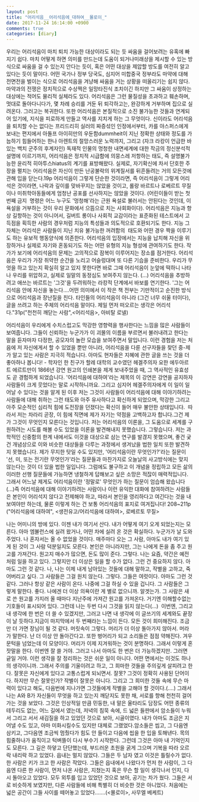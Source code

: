 ```yaml
---
layout: post
title: "어리석음__어리석음에_대하여__몰로이_"
date: 2017-11-24 16:14:00 +0900
comments: true 
categories: [diary] 
---
```

우리는 어리석음이 마치 퇴치 가능한 대상이라도 되는 듯 싸움을 걸어보려는 유혹에 빠지기 쉽다. 마치 어떻게 하면 의미를 만드는데 도움이 되거나미래상을 제시할 수 있는 방식으로 싸움을 걸 수 있는지 안다는 듯이, 혹은 어떤 대상을 제압할 방도를 여전히 알고 있다는 듯이 말이다. 어떤 국가나 정부 당국도, 심지어 미합중국 정부라도 마약에 대해 전면전을 벌이는 식으로 어리석음을 겨냥해 싸움을 거는 상황을 떠올리기는 쉽지 않다. 마약과의 전쟁은 정치적으로 수상쩍은 일망타진식 조치이긴 하지만 그 싸움이 상정하는 대상에는 적어도 물리적 실체라도 있다. 어리석음은 그런 물질성을 초과하고 훼손하며, 멋대로 돌아다니다가, 몇 차례 승리를 거둔 뒤 퇴각하고는, 완강하게 거부하며 집으로 실려온다. 그러고는 복귀한다. 또한 어리석음은 본질적으로 소진 불가능한 것들과 연계되어 있기에, 지식을 피로하게 만들고 역사를 지치게 하는 그 무엇이다. 신이라도 어리석음을 퇴치할 수는 없다는 프리드리히 실러의 짜증섞인 인정에서부터, 카를 야스퍼스에게 보내는 편지에서 아돌프 아이히만의 우둔함dummheit이 지닌 정확한 상태와 정도를 가늠하기 힘들어하는 한나 아렌트의 절망스러운 노력까지, 그리고 (자크 라캉이 언급한 바 있는 백치 군주의 후계자인) 독재적 인물의 멍청한 내면세계에 대한 작금의 정신분석적 설명에 이르기까지, 어리석음은 정치적 시급함에 의뭉스레 저항하는 태도, 즉 설명불가능한 윤리적 히아투스hiatus의 계기를 표방해왔다. 실제로, 자기확신에 차서 단호한 주장을 펼치는 어리석음은 자신이 만든 난공불락의 위계질서를 뒤흔들려는 거의 모든것에 관해 입을 닫는다.19p
어리석음이 그렇게 단순한 것이라면, 즉 어리석음이 그렇게 어리석은 것이라면, 나락과 깊이를 맞바꾸지는 않았을 것이고, 롤랑 바르트나 로베르트 무질이나 미취학아동들에게 엄청난 공포를 선사하지는 않았을 것이다. (어린이들이 받는 첫번째 금지  명령은 어느 누구도 '멍청해'라는 근원 욕설로 불러서는 안된다는 것인데, 이 욕설을 거부하는 것이 우리 문화에서 으뜸으로 치는 사회화이다). 어리석음은 지능과 항상 길항하는 것이 아니어서, 길버트 롱이나 사회적 교감이라는 표준화된 테스트에서 고득점을 획득한 사람의 경우처럼 지능의 특성들과 의도적으로 호환되기도 한다. 지능 그 자체는 어리석은 사람들이 지닌 치유 불가능한 꺼려함의  태도와 어떤 경우 짝을 이루기도 하는 유보적 행동양식에 의존한다. 어리석음의 입장에서는 지능을 납치해 자신을 위장하거나 실제로 자기와 혼동되기도 하는 어떤 유형의 지능 형성에 관여하기도 한다. 작가가 보기에 어리석음의 문제는 고의적으로 잠복이 이루어지는 장소를 점거한다. 어리석음은 우리가 가장 취약한 순간을 노리고 어슬렁대며 또 다른 기습을 준비한다. 우리가 무엇을 하고 있는지 확실히 알고 있지 못한다면 바로 그때 어리석음이 눈앞에 떡하니 나타나 우리를 위압하고, 실제로 일말의 동정심도 보여주지 않는다. (...) 어리석음을 추방하려고 애쓰는 바르트는 '그것'을 두려워하는 라캉적 단계에서 바보를 연기한다. '그는 어리석음 안에 자신을 놓는다....어떤 의미에서 이 작은 책 전부는 기만적이고 순진한 방식으로 어리석음과 장난질을 친다. 타인들의 어리석음이 아니라 (그건 너무 쉬울 터이다), 글을 쓰려고 하는 주체의 어리석음 말이다. 제일 먼저 떠오르는 생각은 어리석다."31p("천천히 깨닫는 사람",<어리석음>, 아비탈 로넬)


어리석음이 우리에게 수치스럽고도 막강한 영향력을 행사한다는 느낌을 많은 사람들이 보여줍니다. 그들이 신뢰하는 누군가가 이 괴몰의 이름을 부르면서 불러내려고 한다는 말을 듣자마자 다정한, 공모자의 놀란 모습을 보여주면서 말입니다. 이런 경험을 저는 처음에 저 자신에게서 할 수 있었을 뿐만 아니라, 어리석음을 다룬 선구자들을 찾던 중-제가 알고 있는 사람은 지극히 적습니다. 아마도 현자들은 지혜에 관한 글을 쓰는 것을 더 좋아하나 봅니다! - 학자인 한 친구가 할레 대학의 교수였던 헤겔주의자 요한 에두아르트 에르트만이 1866년 강연 원고의 인쇄본을 제게 보내주었을 때, 그 역사적인 유효성도 곧 경험하게 되었습니다. '어리석음에 대하여'라는 제목의 이 강연은 강연을 공지하자 사람들이 크게 웃었다는 말로 시작하니까요. 그리고 심지어 헤겔주의자에게 이 일이 일어날 수 있다는 것을 알게 된 이후 저는 그것이 사람들이 어리석음에 대해 이야기하려는 사람들에 대해 취하는 그런 태도와 아주 유사하다고 확신하게 되었으며, 막강한 그리고 아주 모순적인 심리적 힘에 도전장을 던졌다는 확신이 들어 매우 불안한 상태입니다. 
따라서 저는 차라리 곧장, 이 힘에 직면에 제가 자기는 약점을 고백하고자 합니다.그건 제가 그것이 무엇인지 모른다는 것입니다. 저는 어리석음의 이론을, 그 도움으로 세계를 구원하려는 시도를 해볼 수도 있었을 이론을 발견해내지 못했습니다. 그렇습니다. 저는 과학적인 신중함의 한계 내에서도 이것을 대상으로 삼는 연구를 발겮지 못했으며, 좋건 궂건 개념상으로 이와 비슷한 대상들을 다루는 과정에서 생겨났을 법한 일치 또한 발견하지 못했습니다. 제가 무지한 탓일 수도 있지만, '어리석음이란 무엇인가?'라는 질문이 '선, 미, 또는 전기란 무엇인가'라는 질문들과 마찬가지로 오늘날의 사고방식에는 맞지 않는다는 것이 더 있을 법한 일입니다. 그럼에도 불구하고 이 개념을 정립하고 모든 삶의 이러한 선행 질문들에 가능하면 냉철하게 답해보고 싶은 소망은 적잖이 매력적입니다. 그래서 어느날 제게도 어리석음이란 '정말로' 무엇인가 하는 질문이 엄습해 왔습니다(...)즉 어리석음에 대해 이야기하려는 사람이나 이런 유익한 대화에 참여하려는 사람들은 본인이 어리석지 않다고 전제해야 하고, 따라서 본인을 영리하다고 여긴다는 것을 내보여야만 하는데, 물론 이렇게 하는 건 보통 어리석음의 표지로 여겨집니다! 208~211p ("어리석음에 대하여", <생전유고/어리석음에 대하여>, 로베르토 무질>


나는 어미니의 방에 있다. 이젠 내가 여기서 산다. 내가 어떻게 여기 오게 되었는지는 모른다. 아마 엠뷸런스에 실려 왔거나, 어떤 차에 실려 온 것은 확실하다. 누군가가 날 도와주었다. 나 혼자서는 올 수 없었을 것이다. 매주마다 오는 그 사람, 아마도 내가 여기 있게 된 것이 그 사람 덕분일지도 모른다. 본인은 아니라지만, 그는 나에게 돈을 좀 주고 원고를 가져간다. 원고지 매수가 많으면, 돈도 많이 준다. 그렇다. 나는 요즘, 약간은 예전처럼 일을 하고 있다. 그렇지만 더 이상은 일을 할 수가 없다. 그런 건 중요하지 않다. 아마도 그런 것 같다. 나, 나는 이제 내게 남아있는 것들에 대해 말하고, 작별을 고하고, 죽어버리고 싶다. 그 사람들은 그걸 원치 않는다. 그렇다. 그들은 여럿이다. 아마도 그런 것 같다. 그러나 항상 같은 사람이 온다. 나중에 그걸 하실 수 있을 겁니다. 그 사람들은 그렇게 말한다. 좋다. 나에겐 더 이상 의욕이란 게 별로 없으니까. 알겟는가. 그 사람은 새로 쓴 원고를 가지러 올 때마다 지난주에 가져간 원고를 가져온다. 거기엔 이해할수없는 기호들이 표시되어 있다. 그런데 나는 두번 다시 그것을 읽지 않는다(...) 
이번엔, 그리고 내 생각에 한 번은 더 쓸 수 있겠지만, 그러고 나면 내 생각에 이 글쓰기의 세계와도 끝장이 날 듯하다.지금이 마지막에서 두 번째라는 느낌이 든다. 모든 것이 희미해진다. 조금만 더 가면 장님이 될 것 같다. 머릿속이 그렇다. 머리가 더 이상 돌아가지 않아서. 머라가 말한다. 난 더 이상 안 돌아간다고. 또한 벙어리가 되고 소리들은 점점 약해진다. 겨우 문턱을 넘었는데 이 모양이다. 머리가 이제 지겨워하는 것이 분명하다. 그래서 이렇게 혼잣말을 한다. 이번엔 잘 쓸 거야. 그러고 나서 아마도 한 번은 더 가능하겠지만. 그러면 긑일 거야. 이런 생각을 잘 정리하는 것은 쉬운 일이 아니다. 어떤 면에서는 이것도 하나의 생각이니까. 그래서 주의를 기울이려고 하고, 그 희마한 것들을 주의깊게 살피려고 한다. 잘못은 자신에게 있다고 고통스럽게 되뇌면서. 잘못? 그것이 정확히 사용된 단어이다. 하지만 무슨 잘못인가? 작별이 잘못은 아니다. 그리고 그 희미한 것들 속에 무슨 마력이 있다고 해도, 다음번에 지나가면 그것들에게 작별을 고해야 할 것이다.(....) 그래서 나는 A와 B가 자신들이 무엇을 하고 있는지 깨닫지도 못한 채, 서로를 향해 천천히 걸어가는 것을 보았다. 그것은 인상적일 만큼 민둥한, 내 말은 울타리도 담장도 어떤 종류의 테두리도 없는, 어느 길에서 였는데, 저녁의 침묵 속에, 드 넓은 들판에서 암소들이 누워서 그리고 서서 새김질을 하고 있었던 것으로 보아, 시골이였다. 내가 아마도 조금은 지어낼 수도 있고, 아마 미화시킬수도 있지만 대체로 그랬었다.암소들은 씹고, 그 다음엔 삼키고, 그다음엔 조금씩 멈췄다가 힘도 안 들이고 다음에 씹을 한 입을 토해낸다. 목의 힘줄하나가 움직이고 턱벼뜰이 다시 부수기 시작한다. 그런데 그것은 아마 내 기억인지도 모른다. 그 길은 하얗고 단단했는데, 부드러운 초원을 굵게 그으며 기복을 따라 오르락 내리락 하고 있었다. 읍내는 멀지 않았다. 그들은 두 남자 였고 이것은 틀릴수가 없다. 한 사람은 키가 크고 한 사람은 작았다. 그들은 읍내에서 나왔다가 먼저 한 사람이, 그 다음엔 다른 한 사람이, 먼저 나온 사람은, 지쳤는지 혹은 무슨 할 일이 생각나서 인지, 다시 돌아오고 있었다. 모두 외투를 입고 있었던 것으로 보아, 공기는 차가 웠다. 그들은 서로 비슷하게 보였지만, 다른 사람들에 비해 특별히 더 비슷한 것은 아니었다. 처음에는 넓은 공간이 그들 사이를 떼어놓고 있었다.......(<몰로이>, 사무엘 베케트) 



